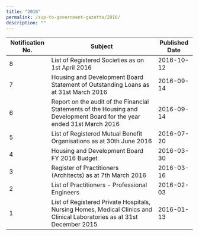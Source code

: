 ```yaml
---
title: "2016"
permalink: /sup-to-government-gazette/2016/
description: ""
---
```

|Notification No.|Subject|Published Date|
|---|---|---|
|8|List of Registered Societies as on 1st April 2016|2016-10-12|
|7|Housing and Development Board Statement of Outstanding Loans as at 31st March 2016|2016-09-14|
|6|Report on the audit of the Financial Statements of the Housing and Development Board for the year ended 31st March 2016|2016-09-14|
|5|List of Registered Mutual Benefit Organisations as at 30th June 2016|2016-07-20|
|4|Housing and Development Board FY 2016 Budget|2016-03-30|
|3|Register of Practitioners (Architects) as at 7th March 2016|2016-03-16|
|2|List of Practitioners - Professional Engineers|2016-02-03|
|1|List of Registered Private Hospitals, Nursing Homes, Medical Clinics and Clinical Laboratories as at 31st December 2015|2016-01-13|